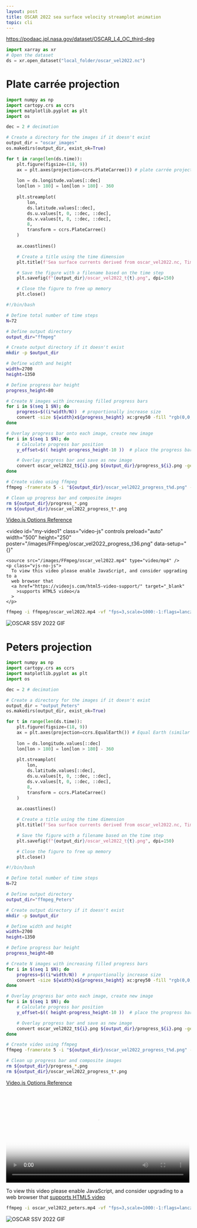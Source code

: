 ```yaml
---
layout: post
title: OSCAR 2022 sea surface velocity streamplot animation
topic: cli
---
```


<https://podaac.jpl.nasa.gov/dataset/OSCAR_L4_OC_third-deg>

<link href="https://vjs.zencdn.net/7.8.4/video-js.css" rel="stylesheet" />
<script src="https://vjs.zencdn.net/7.8.4/video.js"></script>

```python
import xarray as xr
# Open the dataset
ds = xr.open_dataset("local_folder/oscar_vel2022.nc")
```

# Plate carrée projection

```python
import numpy as np
import cartopy.crs as ccrs
import matplotlib.pyplot as plt
import os

dec = 2 # decimation

# Create a directory for the images if it doesn't exist
output_dir = "oscar_images"
os.makedirs(output_dir, exist_ok=True)

for t in range(len(ds.time)):
    plt.figure(figsize=(18, 9))
    ax = plt.axes(projection=ccrs.PlateCarree()) # plate carrée projection
    
    lon = ds.longitude.values[::dec]
    lon[lon > 180] = lon[lon > 180] - 360
    
    plt.streamplot(
        lon,
        ds.latitude.values[::dec],
        ds.u.values[t, 0, ::dec, ::dec],
        ds.v.values[t, 0, ::dec, ::dec],
        8,
        transform = ccrs.PlateCarree()
    )
    
    ax.coastlines()

    # Create a title using the time dimension
    plt.title(f'Sea surface currents derived from oscar_vel2022.nc, Time: {ds.time.values[t]}')

    # Save the figure with a filename based on the time step
    plt.savefig(f"{output_dir}/oscar_vel2022_t{t}.png", dpi=150)

    # Close the figure to free up memory
    plt.close()
```

```bash
#!/bin/bash

# Define total number of time steps
N=72

# Define output directory
output_dir="ffmpeg"

# Create output directory if it doesn't exist
mkdir -p $output_dir

# Define width and height
width=2700
height=1350

# Define progress bar height
progress_height=80

# Create N images with increasing filled progress bars
for i in $(seq 1 $N); do
    progress=$((i*width/N))  # proportionally increase size
    convert -size ${width}x${progress_height} xc:grey50 -fill "rgb(0,0,0)" -draw "rectangle 0,0 $progress,${progress_height}" ${output_dir}/progress_${i}.png
done

# Overlay progress bar onto each image, create new image
for i in $(seq 1 $N); do
    # Calculate progress bar position
    y_offset=$(( height-progress_height-10 ))  # place the progress bar at the bottom, with 10 pixels padding

    # Overlay progress bar and save as new image
    convert oscar_vel2022_t${i}.png ${output_dir}/progress_${i}.png -geometry +0+${y_offset} -composite ${output_dir}/oscar_vel2022_progress_t${i}.png
done

# Create video using ffmpeg
ffmpeg -framerate 5 -i "${output_dir}/oscar_vel2022_progress_t%d.png" -c:v libx264 -r 30 -pix_fmt yuv420p ${output_dir}/oscar_vel2022.mp4

# Clean up progress bar and composite images
rm ${output_dir}/progress_*.png
rm ${output_dir}/oscar_vel2022_progress_t*.png
```

[Video.js Options Reference](https://videojs.com/guides/options/)

  <video
    id="my-video1"
    class="video-js"
    controls
    preload="auto"
    width="500"
    height="250"
    poster="/images/FFmpeg/oscar_vel2022_progress_t36.png"
    data-setup="{}"
  >
    <source src="/images/FFmpeg/oscar_vel2022.mp4" type="video/mp4" />
    <p class="vjs-no-js">
      To view this video please enable JavaScript, and consider upgrading to a
      web browser that
      <a href="https://videojs.com/html5-video-support/" target="_blank"
        >supports HTML5 video</a
      >
    </p>
  </video>

```bash
ffmpeg -i ffmpeg/oscar_vel2022.mp4 -vf "fps=3,scale=1000:-1:flags=lanczos" -c:v gif ffmpeg/oscar_vel2022.gif
```

![OSCAR SSV 2022 GIF](/images/FFmpeg/oscar_vel2022.gif)

# Peters projection

```python
import numpy as np
import cartopy.crs as ccrs
import matplotlib.pyplot as plt
import os

dec = 2 # decimation

# Create a directory for the images if it doesn't exist
output_dir = "output_Peters"
os.makedirs(output_dir, exist_ok=True)

for t in range(len(ds.time)):
    plt.figure(figsize=(18, 9))
    ax = plt.axes(projection=ccrs.EqualEarth()) # Equal Earth (similar to Peters) projection
    
    lon = ds.longitude.values[::dec]
    lon[lon > 180] = lon[lon > 180] - 360
    
    plt.streamplot(
        lon,
        ds.latitude.values[::dec],
        ds.u.values[t, 0, ::dec, ::dec],
        ds.v.values[t, 0, ::dec, ::dec],
        8,
        transform = ccrs.PlateCarree()
    )
    
    ax.coastlines()

    # Create a title using the time dimension
    plt.title(f'Sea surface currents derived from oscar_vel2022.nc, Time: {ds.time.values[t]}')

    # Save the figure with a filename based on the time step
    plt.savefig(f"{output_dir}/oscar_vel2022_t{t}.png", dpi=150)

    # Close the figure to free up memory
    plt.close()
```

```bash
#!/bin/bash

# Define total number of time steps
N=72

# Define output directory
output_dir="ffmpeg_Peters"

# Create output directory if it doesn't exist
mkdir -p $output_dir

# Define width and height
width=2700
height=1350

# Define progress bar height
progress_height=80

# Create N images with increasing filled progress bars
for i in $(seq 1 $N); do
    progress=$((i*width/N))  # proportionally increase size
    convert -size ${width}x${progress_height} xc:grey50 -fill "rgb(0,0,0)" -draw "rectangle 0,0 $progress,${progress_height}" ${output_dir}/progress_${i}.png
done

# Overlay progress bar onto each image, create new image
for i in $(seq 1 $N); do
    # Calculate progress bar position
    y_offset=$(( height-progress_height-10 ))  # place the progress bar at the bottom, with 10 pixels padding

    # Overlay progress bar and save as new image
    convert oscar_vel2022_t${i}.png ${output_dir}/progress_${i}.png -geometry +0+${y_offset} -composite ${output_dir}/oscar_vel2022_progress_t${i}.png
done

# Create video using ffmpeg
ffmpeg -framerate 5 -i "${output_dir}/oscar_vel2022_progress_t%d.png" -c:v libx264 -r 30 -pix_fmt yuv420p oscar_vel2022.mp4

# Clean up progress bar and composite images
rm ${output_dir}/progress_*.png
rm ${output_dir}/oscar_vel2022_progress_t*.png
```

[Video.js Options Reference](https://videojs.com/guides/options/)

  <video
    id="my-video2"
    class="video-js"
    controls
    preload="auto"
    width="500"
    height="250"
    poster="/images/FFmpeg/oscar_vel2022_peters_progress_t36.png"
    data-setup="{}">
    <source src="/images/FFmpeg/oscar_vel2022_peters.mp4" type="video/mp4" />
    <p class="vjs-no-js">
      To view this video please enable JavaScript, and consider upgrading to a
      web browser that
      <a href="https://videojs.com/html5-video-support/" target="_blank">supports HTML5 video</a>
    </p>
  </video>

```bash
ffmpeg -i oscar_vel2022_peters.mp4 -vf "fps=3,scale=1000:-1:flags=lanczos" -c:v gif oscar_vel2022_peters.gif
```

![OSCAR SSV 2022 GIF](/images/FFmpeg/oscar_vel2022_peters.gif)

<script>
  var player = videojs('my-video1');
</script>

<script>
  var player = videojs('my-video2');
</script>
